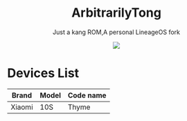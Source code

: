 <div align="center">
<h1>ArbitrarilyTong</h1>

Just a kang ROM,A personal LineageOS fork

![](https://github.com/ArbitrarilyTong/.github/raw/main/ArbitrarilyTong-logov2-orange-512.png)
</div>

# Devices List

| Brand  | Model | Code name |
| ------ | ----- | --------- |
| Xiaomi | 10S   | Thyme     |

